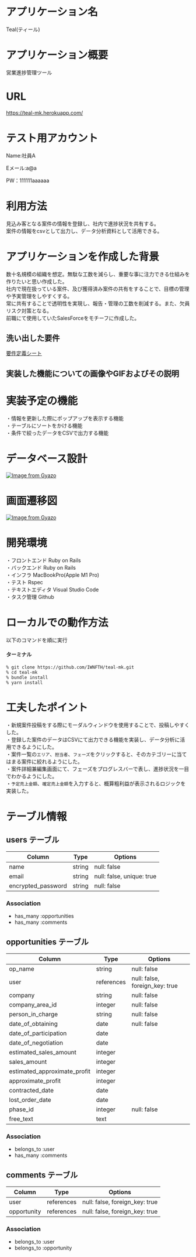 # アプリケーション名
Teal(ティール)

# アプリケーション概要
営業進捗管理ツール

# URL
https://teal-mk.herokuapp.com/

# テスト用アカウント
Name:社員A

Eメール:a@a

PW：111111aaaaaa

# 利用方法
見込み客となる案件の情報を登録し、社内で進捗状況を共有する。  
案件の情報をcsvとして出力し、データ分析資料として活用できる。

# アプリケーションを作成した背景
数十名規模の組織を想定。無駄な工数を減らし、重要な事に注力できる仕組みを作りたいと思い作成した。  
社内で現在扱っている案件、及び獲得済み案件の共有をすることで、目標の管理や予実管理をしやすくする。  
常に共有することで透明性を実現し、報告・管理の工数を削減する。また、欠員リスク対策となる。  
前職にて使用していたSalesForceをモチーフに作成した。

## 洗い出した要件
[要件定義シート](https://docs.google.com/spreadsheets/d/1Hs8RbyDW4XqskhkS3K75mMlFVQYvBkRDmCIq3DJgC0o/edit?usp=sharing)

## 実装した機能についての画像やGIFおよびその説明

# 実装予定の機能
・情報を更新した際にポップアップを表示する機能  
・テーブルにソートをかける機能  
・条件で絞ったデータをCSVで出力する機能  

# データベース設計
[![Image from Gyazo](https://i.gyazo.com/12b43e8a8bab803eec14273d1950050d.png)](https://gyazo.com/12b43e8a8bab803eec14273d1950050d)

# 画面遷移図
[![Image from Gyazo](https://i.gyazo.com/cd2a19af9be36280696f65bdfa63cb4c.png)](https://gyazo.com/cd2a19af9be36280696f65bdfa63cb4c)

# 開発環境
・フロントエンド  Ruby on Rails  
・バックエンド  Ruby on Rails  
・インフラ MacBookPro(Apple M1 Pro)  
・テスト Rspec  
・テキストエディタ Visual Studio Code  
・タスク管理 Github

# ローカルでの動作方法
以下のコマンドを順に実行  
#### ターミナル
```
% git clone https://github.com/IWNFTH/teal-mk.git
% cd teal-mk
% bundle install
% yarn install
```

# 工夫したポイント
・新規案件投稿をする際にモーダルウィンドウを使用することで、投稿しやすくした。  
・登録した案件のデータはCSVにて出力できる機能を実装し、データ分析に活用できるようにした。  
・案件一覧の`エリア`、`担当者`、`フェーズ`をクリックすると、そのカテゴリーに当てはまる案件に絞れるようにした。  
・案件詳細兼編集画面にて、フェーズをプログレスバーで表し、進捗状況を一目でわかるようにした。  
・`予定売上金額`、`確定売上金額`を入力すると、概算粗利益が表示されるロジックを実装した。  

# テーブル情報

## users テーブル

| Column             | Type   | Options                   |
| ------------------ | ------ | ------------------------- |
| name               | string | null: false               |
| email              | string | null: false, unique: true |
| encrypted_password | string | null: false               |

### Association

- has_many :opportunities
- has_many :comments

## opportunities テーブル

| Column                       | Type       | Options                        |
| ---------------------------- | ---------- | ------------------------------ |
| op_name                      | string     | null: false                    |
| user                         | references | null: false, foreign_key: true |
| company                      | string     | null: false                    |
| company_area_id              | integer    | null: false                    |
| person_in_charge             | string     | null: false                    |
| date_of_obtaining            | date       | null: false                    |
| date_of_participation        | date       |                                |
| date_of_negotiation          | date       |                                |
| estimated_sales_amount       | integer    |                                |
| sales_amount                 | integer    |                                |
| estimated_approximate_profit | integer    |                                |
| approximate_profit           | integer    |                                |
| contracted_date              | date       |                                |
| lost_order_date              | date       |                                |
| phase_id                     | integer    | null: false                    |
| free_text                    | text       |                                |

### Association

- belongs_to :user
- has_many   :comments


## comments テーブル

| Column      | Type       | Options                        |
| ----------- | ---------- | ------------------------------ |
| user        | references | null: false, foreign_key: true |
| opportunity | references | null: false, foreign_key: true |

### Association

- belongs_to :user
- belongs_to :opportunity